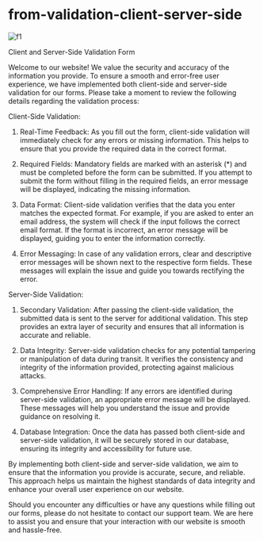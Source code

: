 # from-validation-client-server-side
![f1](https://github.com/arslan3334/from-validation-client-server-side/assets/86516694/d7af49a7-3d7b-45da-a88e-5899076b7604)



Client and Server-Side Validation Form

Welcome to our website! We value the security and accuracy of the information you provide. To ensure a smooth and error-free user experience, we have implemented both client-side and server-side validation for our forms. Please take a moment to review the following details regarding the validation process:

Client-Side Validation:
1. Real-Time Feedback: As you fill out the form, client-side validation will immediately check for any errors or missing information. This helps to ensure that you provide the required data in the correct format.

2. Required Fields: Mandatory fields are marked with an asterisk (*) and must be completed before the form can be submitted. If you attempt to submit the form without filling in the required fields, an error message will be displayed, indicating the missing information.

3. Data Format: Client-side validation verifies that the data you enter matches the expected format. For example, if you are asked to enter an email address, the system will check if the input follows the correct email format. If the format is incorrect, an error message will be displayed, guiding you to enter the information correctly.

4. Error Messaging: In case of any validation errors, clear and descriptive error messages will be shown next to the respective form fields. These messages will explain the issue and guide you towards rectifying the error.

Server-Side Validation:
1. Secondary Validation: After passing the client-side validation, the submitted data is sent to the server for additional validation. This step provides an extra layer of security and ensures that all information is accurate and reliable.

2. Data Integrity: Server-side validation checks for any potential tampering or manipulation of data during transit. It verifies the consistency and integrity of the information provided, protecting against malicious attacks.

3. Comprehensive Error Handling: If any errors are identified during server-side validation, an appropriate error message will be displayed. These messages will help you understand the issue and provide guidance on resolving it.

4. Database Integration: Once the data has passed both client-side and server-side validation, it will be securely stored in our database, ensuring its integrity and accessibility for future use.

By implementing both client-side and server-side validation, we aim to ensure that the information you provide is accurate, secure, and reliable. This approach helps us maintain the highest standards of data integrity and enhance your overall user experience on our website.

Should you encounter any difficulties or have any questions while filling out our forms, please do not hesitate to contact our support team. We are here to assist you and ensure that your interaction with our website is smooth and hassle-free.
